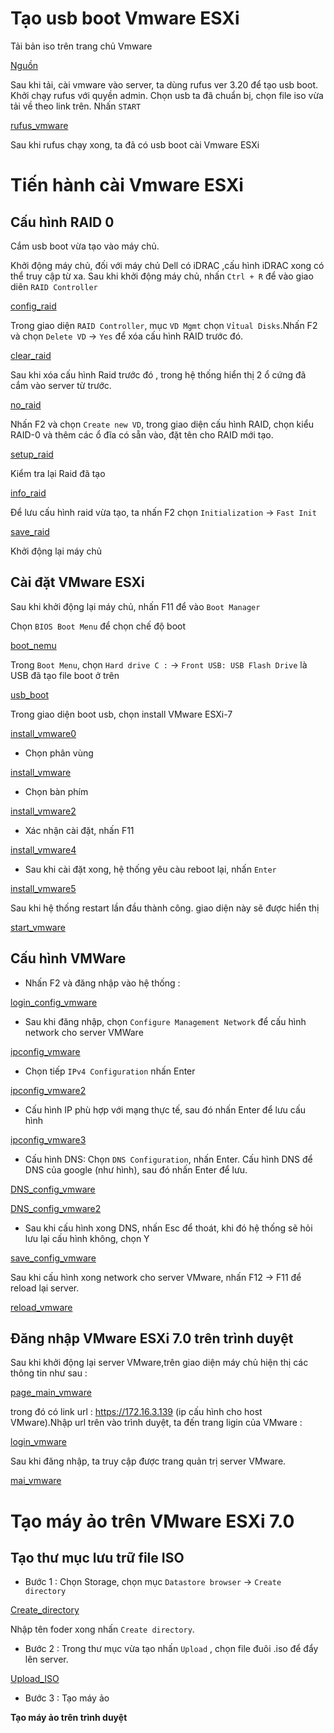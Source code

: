 # Tạo usb boot Vmware ESXi

Tải bản iso trên trang chủ Vmware

[Nguồn](https://customerconnect.vmware.com/en/downloads/info/slug/datacenter_cloud_infrastructure/vmware_vsphere/7_0)

Sau khi tải, cài vmware vào server, ta dùng rufus ver 3.20 để tạo usb boot. Khởi chạy rufus với quyền admin.
Chọn usb ta đã chuẩn bị, chọn file iso vừa tải về theo link trên. Nhấn `START`

[rufus_vmware]()

Sau khi rufus chạy xong, ta đã có usb boot cài Vmware ESXi

# Tiến hành cài Vmware ESXi

## Cấu hình RAID 0

Cắm usb boot vừa tạo vào máy chủ.

Khởi động máy chủ, đối với máy chủ Dell có iDRAC ,cấu hình iDRAC xong có thể truy cập từ xa.
Sau khi khởi động máy chủ, nhấn `Ctrl + R` để vào giao diên `RAID Controller`

[config_raid]()

Trong giao diện `RAID Controller`, mục `VD Mgmt` chọn `Vỉtual Disks`.Nhấn F2 và chọn `Delete VD` -> `Yes` để xóa cấu hình RAID trước đó.

[clear_raid]()

Sau khi xóa cấu hình Raid trước đó , trong hệ thống hiển thị 2 ổ cứng đã cắm vào server từ trước.

[no_raid]()

Nhấn F2 và chọn `Create new VD`, trong giao diện cấu hình RAID, chọn kiểu RAID-0 và thêm các ổ đĩa có sẵn vào, đặt tên cho RAID mới tạo.

[setup_raid]()

Kiểm tra lại Raid đã tạo

[info_raid]()

Để lưu cấu hình raid vừa tạo, ta nhấn F2 chọn `Initialization` -> `Fast Init`

[save_raid]()

Khởi động lại máy chủ

## Cài đặt VMware ESXi

Sau khi khởi động lại máy chủ, nhấn F11 để vào `Boot Manager`

Chọn `BIOS Boot Menu` để chọn chế độ boot

[boot_nemu]()

Trong `Boot Menu`, chọn `Hard drive C :` -> `Front USB: USB Flash Drive` là USB đã tạo file boot ở trên

[usb_boot]()

Trong giao diện boot usb, chọn install VMware ESXi-7

[install_vmware0](images\install_vmware.png)

* Chọn phân vùng 

[install_vmware]()


* Chọn bàn phím

[install_vmware2]()

* Xác nhận cài đặt, nhấn F11

[install_vmware4]()

* Sau khi cài đặt xong, hệ thống yêu càu reboot lại, nhấn `Enter`

[install_vmware5]()

Sau khi hệ thống restart lần đầu thành công. giao diện này sẽ được hiển thị

[start_vmware](images\start_vmware.png)

## Cấu hình VMWare 

* Nhấn F2 và đăng nhập vào hệ thống :

[login_config_vmware](images\login_config_vmware.png)

* Sau khi đăng nhập, chọn `Configure Management Network` để cấu hình network cho server VMWare

[ipconfig_vmware](images\ipconfig_vmware.png)

* Chọn tiếp `IPv4 Configuration` nhấn Enter

[ipconfig_vmware2](images\ipconfig_vmware2.png)

* Cấu hình IP phù hợp với mạng thực tế, sau đó nhấn Enter để lưu cấu hình

[ipconfig_vmware3](images\ipconfig_vmware3.png)

* Cấu hình DNS: Chọn `DNS Configuration`, nhấn Enter. Cấu hình DNS để DNS của google (như hình), sau đó nhấn Enter để lưu.

[DNS_config_vmware](images\DNS_config_vmware.png)

[DNS_config_vmware2](images\DNS_config_vmware2.png)

* Sau khi cấu hình xong DNS, nhấn Esc để thoát, khi đó hệ thống sẽ hỏi lưu lại cấu hình không, chọn Y

[save_config_vmware](images\save_config_vmware.png)

Sau khi cấu hình xong network cho server VMware, nhấn F12 -> F11 để reload lại server.

[reload_vmware](images\reload_vmware.png)

## Đăng nhập VMware ESXi 7.0 trên trình duyệt

Sau khi khởi động lại server VMware,trên giao diện máy chủ hiện thị các thông tin như sau :

[page_main_vmware](images\page_main_vmware.png)

trong đó có link url : https://172.16.3.139 (ip cấu hình cho host VMware).Nhập url trên vào trình duyệt, ta đến trang ligin của VMware :

[login_vmware](images\login_vmware.png)

Sau khi đăng nhập, ta truy cập được trang quản trị server VMware.

[mai_vmware](images\mai_vmware.png)

# Tạo máy ảo trên VMware ESXi 7.0

## Tạo thư mục lưu trữ file ISO

* Bước 1 : Chọn Storage, chọn mục `Datastore browser` -> `Create directory`

[Create_directory](images\Create_directory.png)

Nhập tên foder xong nhấn `Create directory`.

* Bước 2 : Trong thư mục vừa tạo nhấn `Upload` , chọn file đuôi .iso để đẩy lên server.

[Upload_ISO](\images\Upload_ISO.png)

* Bước 3 : Tạo máy ảo

__Tạo máy ảo trên trình duyệt__

